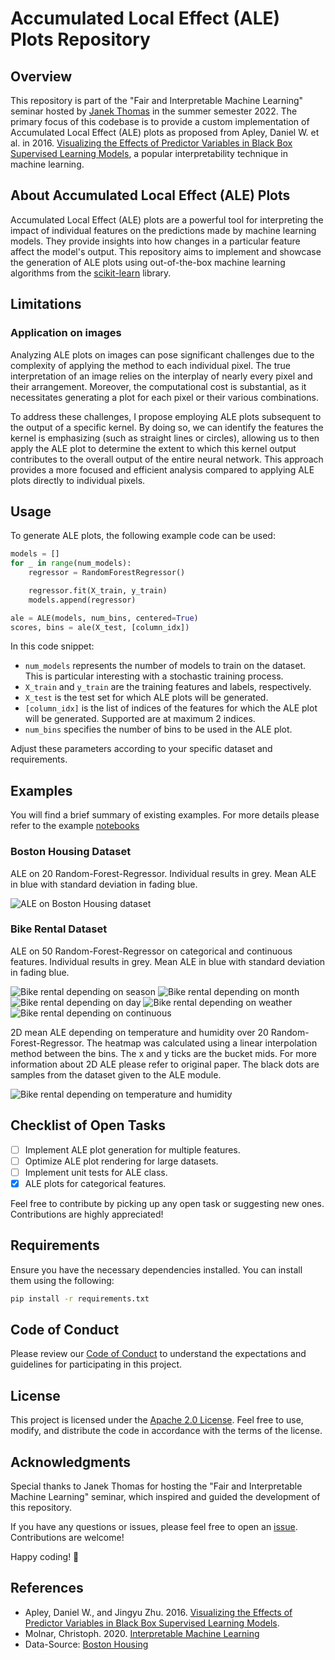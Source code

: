 # Accumulated Local Effect (ALE) Plots Repository

## Overview

This repository is part of the "Fair and Interpretable Machine Learning" seminar hosted by [Janek Thomas](https://www.linkedin.com/in/thomasjanek/?originalSubdomain=de) in the summer semester 2022. The primary focus of this codebase is to provide a custom implementation of Accumulated Local Effect (ALE) plots as proposed from Apley, Daniel W. et al. in 2016. [Visualizing the Effects of Predictor Variables in Black Box Supervised Learning Models](https://arxiv.org/pdf/1612.08468.pdf), a popular interpretability technique in machine learning.

## About Accumulated Local Effect (ALE) Plots

Accumulated Local Effect (ALE) plots are a powerful tool for interpreting the impact of individual features on the predictions made by machine learning models. They provide insights into how changes in a particular feature affect the model's output. This repository aims to implement and showcase the generation of ALE plots using out-of-the-box machine learning algorithms from the [scikit-learn](https://scikit-learn.org/stable/) library.

## Limitations

### Application on images

Analyzing ALE plots on images can pose significant challenges due to the complexity of applying the method to each individual pixel. The true interpretation of an image relies on the interplay of nearly every pixel and their arrangement. Moreover, the computational cost is substantial, as it necessitates generating a plot for each pixel or their various combinations.

To address these challenges, I propose employing ALE plots subsequent to the output of a specific kernel. By doing so, we can identify the features the kernel is emphasizing (such as straight lines or circles), allowing us to then apply the ALE plot to determine the extent to which this kernel output contributes to the overall output of the entire neural network. This approach provides a more focused and efficient analysis compared to applying ALE plots directly to individual pixels.

## Usage

To generate ALE plots, the following example code can be used:

```python
models = []
for _ in range(num_models):
    regressor = RandomForestRegressor()

    regressor.fit(X_train, y_train)
    models.append(regressor)

ale = ALE(models, num_bins, centered=True)
scores, bins = ale(X_test, [column_idx])
```

In this code snippet:

- `num_models` represents the number of models to train on the dataset. This is particular interesting with a stochastic training process.
- `X_train` and `y_train` are the training features and labels, respectively.
- `X_test` is the test set for which ALE plots will be generated.
- `[column_idx]` is the list of indices of the features for which the ALE plot will be generated. Supported are at maximum 2 indices.
- `num_bins` specifies the number of bins to be used in the ALE plot.

Adjust these parameters according to your specific dataset and requirements.

## Examples

You will find a brief summary of existing examples. For more details please refer to the example [notebooks](examples/)

### Boston Housing Dataset

ALE on 20 Random-Forest-Regressor. Individual results in grey. Mean ALE in blue with standard deviation in fading blue.

![ALE on Boston Housing dataset](figures/boston_housing.png)

### Bike Rental Dataset

ALE on 50 Random-Forest-Regressor on categorical and continuous features. Individual results in grey. Mean ALE in blue with standard deviation in fading blue.

![Bike rental depending on season](figures/bike_rental_season.png)
![Bike rental depending on month](figures/bike_rental_month.png)
![Bike rental depending on day](figures/bike_rental_day.png)
![Bike rental depending on weather](figures/bike_rental_weather.png)
![Bike rental depending on continuous](figures/bike_rental_continuous.png)

2D mean ALE depending on temperature and humidity over 20 Random-Forest-Regressor. The heatmap was calculated using a linear interpolation method between the bins. The x and y ticks are the bucket mids. For more information about 2D ALE please refer to original paper. The black dots are samples from the dataset given to the ALE module.

![Bike rental depending on temperature and humidity](figures/bike_rental_2d.png)

## Checklist of Open Tasks

- [ ] Implement ALE plot generation for multiple features.
- [ ] Optimize ALE plot rendering for large datasets.
- [ ] Implement unit tests for ALE class.
- [x] ALE plots for categorical features.

Feel free to contribute by picking up any open task or suggesting new ones. Contributions are highly appreciated!

## Requirements

Ensure you have the necessary dependencies installed. You can install them using the following:

```bash
pip install -r requirements.txt
```

## Code of Conduct

Please review our [Code of Conduct](CODE_OF_CONDUCT.md) to understand the expectations and guidelines for participating in this project.

## License

This project is licensed under the [Apache 2.0 License](LICENSE). Feel free to use, modify, and distribute the code in accordance with the terms of the license.

## Acknowledgments

Special thanks to Janek Thomas for hosting the "Fair and Interpretable Machine Learning" seminar, which inspired and guided the development of this repository.

If you have any questions or issues, please feel free to open an [issue](https://github.com/RobinU434/AccumulatedLocalEffectPlots/issues). Contributions are welcome!

Happy coding! 🚀

## References

- Apley, Daniel W., and Jingyu Zhu. 2016. [Visualizing the Effects of Predictor Variables in Black Box Supervised Learning Models](https://arxiv.org/abs/1612.08468).
- Molnar, Christoph. 2020. [Interpretable Machine Learning](https://christophm.github.io/interpretable-ml-book/)
- Data-Source: [Boston Housing](https://raw.githubusercontent.com/selva86/datasets/master/BostonHousing.csv)
